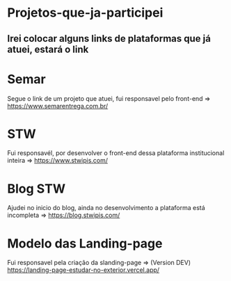 # Projetos-que-ja-participei
## Irei colocar alguns links de plataformas que já atuei, estará o link 
# Semar
Segue o link de um projeto que atuei, fui responsavel pelo front-end  => https://www.semarentrega.com.br/
# STW
Fui responsavél, por desenvolver o front-end dessa plataforma institucional inteira => https://www.stwipis.com/
# Blog STW
Ajudei no inicio do blog, ainda no desenvolvimento a plataforma está incompleta => https://blog.stwipis.com/
# Modelo das Landing-page
Fui responsavel pela criação da slanding-page => (Version DEV) https://landing-page-estudar-no-exterior.vercel.app/

